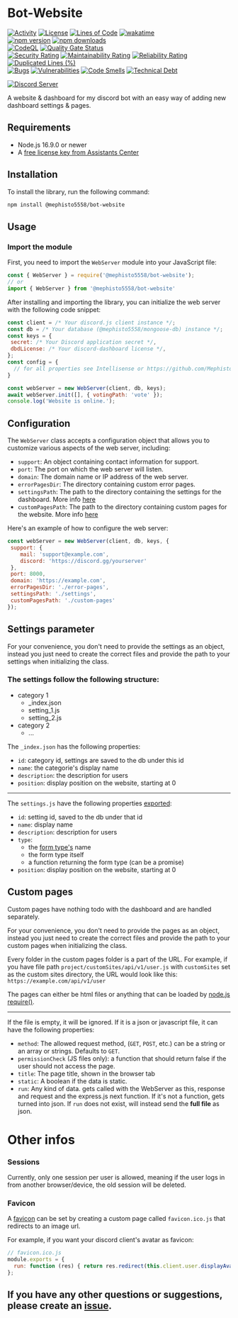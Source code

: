 # Bot-Website

[![Activity](https://img.shields.io/github/commit-activity/m/Mephisto5558/Bot-Website)](https://github.com/Mephisto5558/Bot-Website/pulse)
[![License](https://img.shields.io/github/license/Mephisto5558/Bot-Website)](https://github.com/Mephisto5558/Bot-Website/blob/main/LICENSE)
[![Lines of Code](https://sonarcloud.io/api/project_badges/measure?project=Mephisto5558_Bot-Website&metric=ncloc)](https://sonarcloud.io/component_measures?metric=ncloc&id=Mephisto5558_Bot-Website)
[![wakatime](https://wakatime.com/badge/github/Mephisto5558/Bot-Website.svg)](https://wakatime.com/badge/github/Mephisto5558/Bot-Website)<br>
[![npm version](https://badge.fury.io/js/@mephisto5558%2Fbot-website.svg)](https://www.npmjs.com/package/@mephisto5558/bot-website)
[![npm downloads](https://img.shields.io/npm/dm/%40mephisto5558%2Fbot-website)](https://www.npmjs.com/package/@mephisto5558/bot-website)<br>
[![CodeQL](https://github.com/Mephisto5558/Bot-Website/actions/workflows/github-code-scanning/codeql/badge.svg)](https://github.com/Mephisto5558/Bot-Website/actions/workflows/github-code-scanning/codeql)
[![Quality Gate Status](https://sonarcloud.io/api/project_badges/measure?project=Mephisto5558_Bot-Website&metric=alert_status)](https://sonarcloud.io/summary/new_code?id=Mephisto5558_Bot-Website)<br>
[![Security Rating](https://sonarcloud.io/api/project_badges/measure?project=Mephisto5558_Bot-Website&metric=security_rating)](https://sonarcloud.io/component_measures?metric=Security&id=Mephisto5558_Bot-Website)
[![Maintainability Rating](https://sonarcloud.io/api/project_badges/measure?project=Mephisto5558_Bot-Website&metric=sqale_rating)](https://sonarcloud.io/component_measures?metric=Maintainability&id=Mephisto5558_Bot-Website)
[![Reliability Rating](https://sonarcloud.io/api/project_badges/measure?project=Mephisto5558_Bot-Website&metric=reliability_rating)](https://sonarcloud.io/component_measures?metric=Reliability&id=Mephisto5558_Bot-Website)
[![Duplicated Lines (%)](https://sonarcloud.io/api/project_badges/measure?project=Mephisto5558_Bot-Website&metric=duplicated_lines_density)](https://sonarcloud.io/component_measures?metric=Duplications&id=Mephisto5558_Bot-Website)<br>
[![Bugs](https://sonarcloud.io/api/project_badges/measure?project=Mephisto5558_Bot-Website&metric=bugs)](https://sonarcloud.io/summary/new_code?id=Mephisto5558_Bot-Website)
[![Vulnerabilities](https://sonarcloud.io/api/project_badges/measure?project=Mephisto5558_Bot-Website&metric=vulnerabilities)](https://sonarcloud.io/summary/new_code?id=Mephisto5558_Bot-Website)
[![Code Smells](https://sonarcloud.io/api/project_badges/measure?project=Mephisto5558_Bot-Website&metric=code_smells)](https://sonarcloud.io/summary/new_code?id=Mephisto5558_Bot-Website)
[![Technical Debt](https://sonarcloud.io/api/project_badges/measure?project=Mephisto5558_Bot-Website&metric=sqale_index)](https://sonarcloud.io/summary/new_code?id=Mephisto5558_Bot-Website)

[![Discord Server](https://discord.com/api/guilds/1011956895529041950/widget.png?style=shield)](https://discord.com/invite/yWwGTeppjR)

A website & dashboard for my discord bot with an easy way of adding new dashboard settings & pages.

## Requirements
- Node.js 16.9.0 or newer
- A [free license key from Assistants Center](https://assistantscenter.com/discord-dashboard/v2)

## Installation
To install the library, run the following command:

```bash
npm install @mephisto5558/bot-website
```

## Usage
### Import the module
First, you need to import the `WebServer` module into your JavaScript file:

```js
const { WebServer } = require('@mephisto5558/bot-website');
// or
import { WebServer } from '@mephisto5558/bot-website'
```

After installing and importing the library, you can initialize the web server with the following code snippet:

```js
const client = /* Your discord.js client instance */;
const db = /* Your database (@mephisto5558/mongoose-db) instance */;
const keys = {
 secret: /* Your Discord application secret */,
 dbdLicense: /* Your discord-dashboard license */,
};
const config = {
  // for all properties see Intellisense or https://github.com/Mephisto5558/Bot-Website/blob/c2943a770c694c7723ec4f089fc4995c3ce2f275/index.d.ts#L50C1-L60C3
}

const webServer = new WebServer(client, db, keys);
await webServer.init([], { votingPath: 'vote' });
console.log('Website is online.');
```

## Configuration
The `WebServer` class accepts a configuration object that allows you to customize various aspects of the web server, including:

- `support`: An object containing contact information for support.
- `port`: The port on which the web server will listen.
- `domain`: The domain name or IP address of the web server.
- `errorPagesDir`: The directory containing custom error pages.
- `settingsPath`: The path to the directory containing the settings for the dashboard. More info [here](#settings-parameter)
- `customPagesPath`: The path to the directory containing custom pages for the website. More info [here](#custom-pages)

Here's an example of how to configure the web server:

```js
const webServer = new WebServer(client, db, keys, {
 support: {
    mail: 'support@example.com',
    discord: 'https://discord.gg/yourserver'
 },
 port: 8000,
 domain: 'https://example.com',
 errorPagesDir: './error-pages',
 settingsPath: './settings',
 customPagesPath: './custom-pages'
});
```

## Settings parameter
For your convenience, you don't need to provide the settings as an object, instead you just need to create the correct files and provide the path to your settings when initializing the class.

### The settings follow the following structure:
- category 1
  - _index.json
  - setting_1.js
  - setting_2.js
- category 2
  - ...

The `_index.json` has the following properties:
- `id`: category id, settings are saved to the db under this id
- `name`: the categorie's display name
- `description`: the description for users
- `position`: display position on the website, starting at 0
___

The `settings.js` have the following properties [exported](https://nodejs.org/api/modules.html#moduleexports):
- `id`: setting id, saved to the db under that id
- `name`: display name
- `description`: description for users
- `type`:
    - the [form type's](https://docs.assistantscenter.com/discord-dashboard/v2/methods/create-form-type) name
    - the form type itself
    - a function returning the form type (can be a promise)
- `position`: display position on the website, starting at 0

## Custom pages
Custom pages have nothing todo with the dashboard and are handled separately.

For your convenience, you don't need to provide the pages as an object, instead you just need to create the correct files and provide the path to your custom pages when initializing the class.

Every folder in the custom pages folder is a part of the URL.
For example, if you have file path `project/customSites/api/v1/user.js` with `customSites` set as the custom sites directory, the URL would look like this: `https://example.com/api/v1/user`

The pages can either be html files or anything that can be loaded by [node.js require()](https://nodejs.org/api/modules.html#requireid).
___
If the file is empty, it will be ignored.
If it is a json or javascript file, it can have the following properties:

- `method`: The allowed request method, (`GET`, `POST`, etc.) can be a string or an array or strings. Defaults to `GET`.
- `permissionCheck` (JS files only): a function that should return false if the user should not access the page.
- `title`: The page title, shown in the browser tab
- `static`: A boolean if the data is static.
- `run`: Any kind of data. gets called with the WebServer as this, response and request and the express.js next function. If it's not a function, gets turned into json. If `run` does not exist, will instead send the **full file** as json.

# Other infos
### Sessions
Currently, only one session per user is allowed, meaning if the user logs in from another browser/device, the old session will be deleted.

### Favicon
A [favicon](https://en.wikipedia.org/wiki/Favicon) can be set by creating a custom page called `favicon.ico.js` that redirects to an image url.

For example, if you want your discord client's avatar as favicon:
```js
// favicon.ico.js
module.exports = {
  run: function (res) { return res.redirect(this.client.user.displayAvatarURL()); }
};
```


## If you have any other questions or suggestions, please create an [issue](https://github.com/Mephisto5558/Bot-Website/issues/new).
